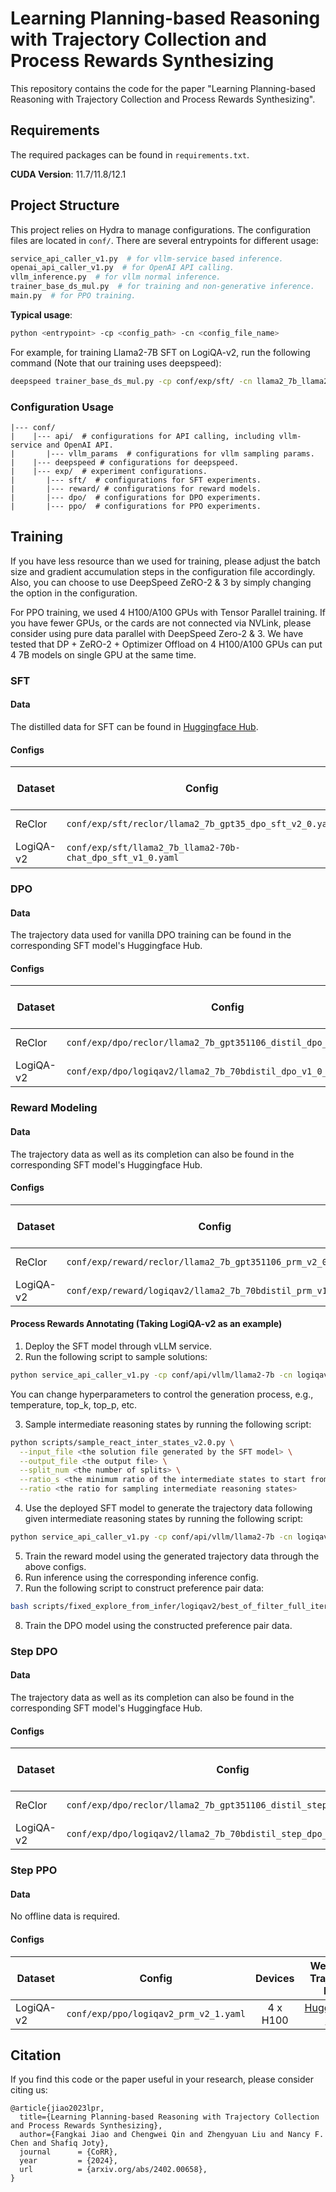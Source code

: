 # Learning Planning-based Reasoning with Trajectory Collection and Process Rewards Synthesizing

This repository contains the code for the paper "Learning Planning-based Reasoning with Trajectory Collection and Process Rewards Synthesizing".

## Requirements

The required packages can be found in `requirements.txt`.

**CUDA Version**: 11.7/11.8/12.1

## Project Structure

This project relies on Hydra to manage configurations. The configuration files are located in `conf/`. There are several entrypoints for different usage:

```bash
service_api_caller_v1.py  # for vllm-service based inference.
openai_api_caller_v1.py  # for OpenAI API calling.
vllm_inference.py  # for vllm normal inference.
trainer_base_ds_mul.py  # for training and non-generative inference.
main.py  # for PPO training.
```

**Typical usage**:

```bash
python <entrypoint> -cp <config_path> -cn <config_file_name>
```

For example, for training Llama2-7B SFT on LogiQA-v2, run the following command (Note that our training uses deepspeed):

```bash
deepspeed trainer_base_ds_mul.py -cp conf/exp/sft/ -cn llama2_7b_llama2-70b-chat_dpo_sft_v1_0
```

### Configuration Usage

```
|--- conf/
|    |--- api/  # configurations for API calling, including vllm-service and OpenAI API.
|       |--- vllm_params  # configurations for vllm sampling params.
|    |--- deepspeed # configurations for deepspeed.
|    |--- exp/  # experiment configurations.
|       |--- sft/  # configurations for SFT experiments.
|       |--- reward/ # configurations for reward models.
|       |--- dpo/  # configurations for DPO experiments.
|       |--- ppo/  # configurations for PPO experiments.
```

## Training

If you have less resource than we used for training, please adjust the batch size and gradient accumulation steps in the configuration file accordingly.
Also, you can choose to use DeepSpeed ZeRO-2 & 3 by simply changing the option in the configuration.

For PPO training, we used 4 H100/A100 GPUs with Tensor Parallel training. If you have fewer GPUs, or the cards are not connected via NVLink, please consider
using pure data parallel with DeepSpeed Zero-2 & 3. We have tested that DP + ZeRO-2 + Optimizer Offload on 4 H100/A100 GPUs can put 4 7B models on single
GPU at the same time.

### SFT

#### Data

The distilled data for SFT can be found in [Huggingface Hub](https://huggingface.co/datasets/chitanda/dpo-reasoning-trajectory).

#### Configs

| Dataset   | Config                                                     |    Devices     |                                            Weights & Trajectory Data                                            |  
|-----------|------------------------------------------------------------|:--------------:|:---------------------------------------------------------------------------------------------------------------:|
| ReClor    | `conf/exp/sft/reclor/llama2_7b_gpt35_dpo_sft_v2_0.yaml`    |    4 x H100    |  [Huggingface Hub](https://huggingface.co/chitanda/llama2.7b.chat.reclor.gpt35turbo1106.dpo-sft.H100.w4.v2.0)   |
| LogiQA-v2 | `conf/exp/sft/llama2_7b_llama2-70b-chat_dpo_sft_v1_0.yaml` | 4 x RTX A60000 | [Huggingface Hub](https://huggingface.co/chitanda/llama2.7b.chat.logiqav2.llama-2-70b-chat.dpo-sft.A6K.w4.v1.0) | 

### DPO

#### Data

The trajectory data used for vanilla DPO training can be found in the corresponding SFT model's Huggingface Hub.

#### Configs

| Dataset   | Config                                                            | Devices  |                                               Weights & Trajectory Data                                               |
|-----------|-------------------------------------------------------------------|:--------:|:---------------------------------------------------------------------------------------------------------------------:|
| ReClor    | `conf/exp/dpo/reclor/llama2_7b_gpt351106_distil_dpo_v3_0.yaml`    | 4 x H100 |   [Huggingface Hub](https://huggingface.co/chitanda/llama2.7b.chat.reclor.gpt351106.dpo.fix_hack.H100.w4.v3.0.s42)    |
| LogiQA-v2 | `conf/exp/dpo/logiqav2/llama2_7b_70bdistil_dpo_v1_0_th_test.yaml` | 4 x H100 | [Huggingface Hub](https://huggingface.co/chitanda/llama2.7b.chat.reclor.gpt351106.step.dpo.fix_hack.H100.w4.v5.0.s42) |

### Reward Modeling

#### Data

The trajectory data as well as its completion can also be found in the corresponding SFT model's Huggingface Hub.

#### Configs

| Dataset   | Config                                                       | Devices  | Weights & Trajectory Data |
|-----------|--------------------------------------------------------------|:--------:|:-------------------------:|
| ReClor    | `conf/exp/reward/reclor/llama2_7b_gpt351106_prm_v2_0.yaml`   | 4 x H100 |    [Huggingface Hub]()    |
| LogiQA-v2 | `conf/exp/reward/logiqav2/llama2_7b_70bdistil_prm_v1_0.yaml` | 4 x H100 |    [Huggingface Hub]()    |

#### Process Rewards Annotating  (Taking LogiQA-v2 as an example)

1. Deploy the SFT model through vLLM service.
2. Run the following script to sample solutions:

```bash
python service_api_caller_v1.py -cp conf/api/vllm/llama2-7b -cn logiqav2_qa_sft70bdistil_train_react_v1_0_0shot_sample20
```

You can change hyperparameters to control the generation process, e.g., temperature, top_k, top_p, etc.

3. Sample intermediate reasoning states by running the following script:

```bash
python scripts/sample_react_inter_states_v2.0.py \
  --input_file <the solution file generated by the SFT model> \
  --output_file <the output file> \
  --split_num <the number of splits> \
  --ratio_s <the minimum ratio of the intermediate states to start from> \
  --ratio <the ratio for sampling intermediate reasoning states>
```

4. Use the deployed SFT model to generate the trajectory data following given intermediate reasoning states by running the following script:

```bash
python service_api_caller_v1.py -cp conf/api/vllm/llama2-7b -cn logiqav2_qa_sft70bdistil_train_react_v1_0_inter_0shot_sample3
```

5. Train the reward model using the generated trajectory data through the above configs.
6. Run inference using the corresponding inference config.
7. Run the following script to construct preference pair data:

```bash
bash scripts/fixed_explore_from_infer/logiqav2/best_of_filter_full_iter1.sh
```

8. Train the DPO model using the constructed preference pair data.

### Step DPO

#### Data

The trajectory data as well as its completion can also be found in the corresponding SFT model's Huggingface Hub.

#### Configs

| Dataset   | Config                                                              | Devices  |                                                  Weights & Trajectory Data                                                  |
|-----------|---------------------------------------------------------------------|:--------:|:---------------------------------------------------------------------------------------------------------------------------:|
| ReClor    | `conf/exp/dpo/reclor/llama2_7b_gpt351106_distil_step_dpo_v5_0.yaml` | 4 x H100 |                                                     [Huggingface Hub]()                                                     |
| LogiQA-v2 | `conf/exp/dpo/logiqav2/llama2_7b_70bdistil_step_dpo_v1_0_th.yaml`   | 4 x H100 | [Huggingface Hub](https://huggingface.co/chitanda/llama2.7b.chat.logiqav2.70b-distil.step.dpo.fix_hack.A100.w4.v1.0.th.s44) |

### Step PPO

#### Data

No offline data is required.

#### Configs

| Dataset   | Config                                | Devices  | Weights & Trajectory Data |
|-----------|---------------------------------------|:--------:|:-------------------------:|
| LogiQA-v2 | `conf/exp/ppo/logiqav2_prm_v2_1.yaml` | 4 x H100 |    [Huggingface Hub]()    |

## Citation

If you find this code or the paper useful in your research, please consider citing us:

```
@article{jiao2023lpr,
  title={Learning Planning-based Reasoning with Trajectory Collection and Process Rewards Synthesizing},
  author={Fangkai Jiao and Chengwei Qin and Zhengyuan Liu and Nancy F. Chen and Shafiq Joty},
  journal      = {CoRR},
  year         = {2024},
  url          = {arxiv.org/abs/2402.00658},
}
```
